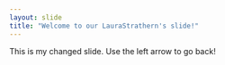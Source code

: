 ```yaml
---
layout: slide
title: "Welcome to our LauraStrathern's slide!"
---
```

This is my changed slide.
Use the left arrow to go back!
